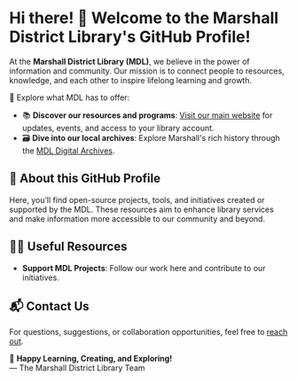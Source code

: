 # Hi there! 👋 Welcome to the Marshall District Library's GitHub Profile!

At the **Marshall District Library (MDL)**, we believe in the power of information and community. Our mission is to connect people to resources, knowledge, and each other to inspire lifelong learning and growth.

🌟 Explore what MDL has to offer:
- 📚 **Discover our resources and programs**: [Visit our main website](https://yourmdl.org) for updates, events, and access to your library account.
- 🗃️ **Dive into our local archives**: Explore Marshall's rich history through the [MDL Digital Archives](https://archives.yourmdl.org).

## 🚀 About this GitHub Profile

Here, you’ll find open-source projects, tools, and initiatives created or supported by the MDL. These resources aim to enhance library services and make information more accessible to our community and beyond.

## 👩‍💻 Useful Resources

- **Support MDL Projects**: Follow our work here and contribute to our initiatives.

## 📬 Contact Us

For questions, suggestions, or collaboration opportunities, feel free to [reach out](https://yourmdl.org/contact).

📖 **Happy Learning, Creating, and Exploring!**  
— The Marshall District Library Team
